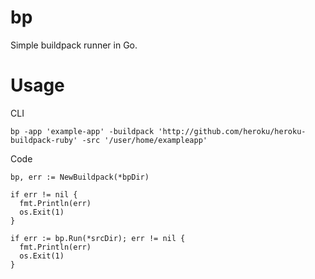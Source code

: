 bp
==

Simple buildpack runner in Go.

Usage
=====

CLI

```
bp -app 'example-app' -buildpack 'http://github.com/heroku/heroku-buildpack-ruby' -src '/user/home/exampleapp'
```

Code
```
bp, err := NewBuildpack(*bpDir)

if err != nil {
  fmt.Println(err)
  os.Exit(1)
}

if err := bp.Run(*srcDir); err != nil {
  fmt.Println(err)
  os.Exit(1)
}
```
